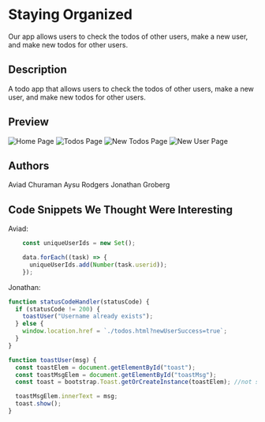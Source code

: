 # Staying Organized

Our app allows users to check the todos of other users, make a new user, and make new todos for other users.

## Description

A todo app that allows users to check the todos of other users, make a new user, and make new todos for other users.

## Preview

![Home Page](./frontend/images/home.png)
![Todos Page](./frontend/images/todo.png)
![New Todos Page](./frontend/images/new-todo.png)
![New User Page](./frontend/images/new-user.png)

## Authors

Aviad Churaman
Aysu Rodgers
Jonathan Groberg


## Code Snippets We Thought Were Interesting

Aviad:
```javascript
    const uniqueUserIds = new Set();

    data.forEach((task) => {
      uniqueUserIds.add(Number(task.userid));
    });
```

Jonathan:
```javascript
function statusCodeHandler(statusCode) {
  if (statusCode != 200) {
    toastUser("Username already exists");
  } else {
    window.location.href = `./todos.html?newUserSuccess=true`;
  }
}

function toastUser(msg) {
  const toastElem = document.getElementById("toast");
  const toastMsgElem = document.getElementById("toastMsg");
  const toast = bootstrap.Toast.getOrCreateInstance(toastElem); //not sure how this actually works

  toastMsgElem.innerText = msg;
  toast.show();
}
```